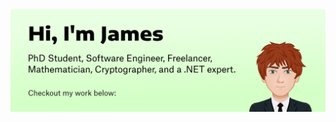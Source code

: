 <img src="https://raw.githubusercontent.com/James231/James231/master/profile-image.png" alt="Hi, I'm James. PhD Student, Software Engineer, Freelancer, Mathematician, Cryptographer, and a .NET expert. Checkout my work below:">